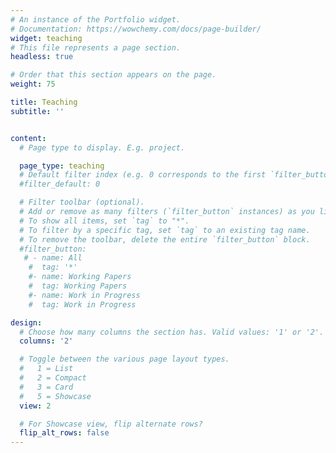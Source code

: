 ```yaml
---
# An instance of the Portfolio widget.
# Documentation: https://wowchemy.com/docs/page-builder/
widget: teaching
# This file represents a page section.
headless: true

# Order that this section appears on the page.
weight: 75

title: Teaching
subtitle: ''


content:
  # Page type to display. E.g. project.

  page_type: teaching
  # Default filter index (e.g. 0 corresponds to the first `filter_button` instance below).
  #filter_default: 0

  # Filter toolbar (optional).
  # Add or remove as many filters (`filter_button` instances) as you like.
  # To show all items, set `tag` to "*".
  # To filter by a specific tag, set `tag` to an existing tag name.
  # To remove the toolbar, delete the entire `filter_button` block.
  #filter_button:
   # - name: All
    #  tag: '*'
    #- name: Working Papers
    #  tag: Working Papers
    #- name: Work in Progress
    #  tag: Work in Progress

design:
  # Choose how many columns the section has. Valid values: '1' or '2'.
  columns: '2'

  # Toggle between the various page layout types.
  #   1 = List
  #   2 = Compact
  #   3 = Card
  #   5 = Showcase
  view: 2

  # For Showcase view, flip alternate rows?
  flip_alt_rows: false
---
```

